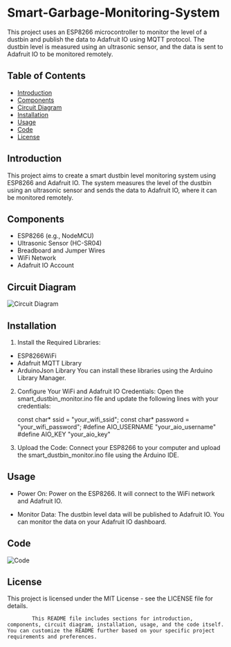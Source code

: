 # Smart-Garbage-Monitoring-System

This project uses an ESP8266 microcontroller to monitor the level of a dustbin and publish the data to Adafruit IO using MQTT protocol. The dustbin level is measured using an ultrasonic sensor, and the data is sent to Adafruit IO to be monitored remotely.

## Table of Contents
- [Introduction](#introduction)
- [Components](#components)
- [Circuit Diagram](#circuit-diagram)
- [Installation](#installation)
- [Usage](#usage)
- [Code](#code)
- [License](#license)

## Introduction

This project aims to create a smart dustbin level monitoring system using ESP8266 and Adafruit IO. The system measures the level of the dustbin using an ultrasonic sensor and sends the data to Adafruit IO, where it can be monitored remotely.

## Components

- ESP8266 (e.g., NodeMCU)
- Ultrasonic Sensor (HC-SR04)
- Breadboard and Jumper Wires
- WiFi Network
- Adafruit IO Account

## Circuit Diagram

![Circuit Diagram](sketch_may10d.ino)

## Installation
1. Install the Required Libraries:

- ESP8266WiFi
- Adafruit MQTT Library
- ArduinoJson Library
You can install these libraries using the Arduino Library Manager.

2. Configure Your WiFi and Adafruit IO Credentials:
Open the smart_dustbin_monitor.ino file and update the following lines with your credentials:

      const char* ssid = "your_wifi_ssid";
      const char* password = "your_wifi_password";
      #define AIO_USERNAME "your_aio_username"
      #define AIO_KEY "your_aio_key"
3. Upload the Code:
Connect your ESP8266 to your computer and upload the smart_dustbin_monitor.ino file using the Arduino IDE.

## Usage
- Power On:
  Power on the ESP8266. It will connect to the WiFi network and Adafruit IO.

- Monitor Data:
  The dustbin level data will be published to Adafruit IO. You can monitor the data on your Adafruit IO dashboard.

## Code

![Code](sketch_may10d.ino)

## License
This project is licensed under the MIT License - see the LICENSE file for details.


            This README file includes sections for introduction, components, circuit diagram, installation, usage, and the code itself. You can customize the README further based on your specific project requirements and preferences.

